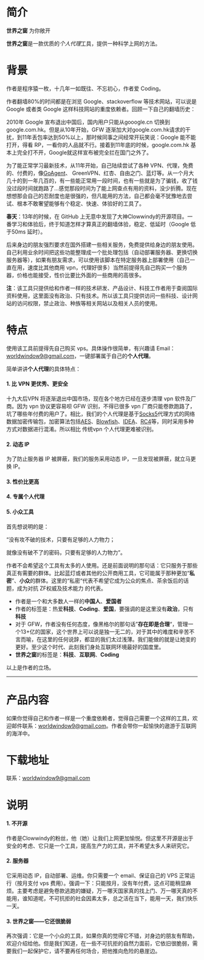 # 简介
**世界之窗** 为你敞开

**世界之窗**是一款优质的*个人代理*工具，提供一种科学上网的方法。



# 背景

作者是程序猿一枚，十几年一如既往、不忘初心，作者爱 Coding。

作者翻墙80%的时间都是在浏览 Google、stackoverflow 等技术网站，可以说是 Google 或者类 Google 这样科技网站的重度依赖者。回顾一下自己的翻墙历史：

2010年 Google 宣布退出中国后，国内用户只能从gooogle.cn 切换到 google.com.hk。但是从10年开始，GFW 逐渐加大对google.com.hk请求的干扰，到11年丢包率达到50%以上，那时候同事之间经常开玩笑说：Google 能不能打开，得看 RP，一看你的人品就不行。接着到11年底的时候，google.com.hk 基本上完全打不开，Google就这样宣布被完全拦在国门之外了。

为了能正常学习最新技术，从11年开始，自己陆续尝试了各种 VPN、代理，免费的、付费的，像[GoAgent](https://zh.wikipedia.org/wiki/GoAgent)、 GreenVPN、红杏、自由之门、蓝灯等。从一个月大几十的到一年几百的，有一些能正常用一段时间，也有一些就是为了骗钱，收了钱没过段时间就跑路了...感觉那段时间为了能上网查点有用的资料，没少折腾。现在想想那会自己的忍耐度也是很强的，但凡能用的方法，自己都会毫不犹豫地去尝试、根本不敢奢望能够有个稳定、快速、体验好的工具了。

**春天**：13年的时候，在 GitHub 上无意中发现了大神Clowwindy的开源项目。一番学习和体验后，终于知道怎样才算真正的翻墙体验，稳定、低延时（Google 低于50ms 延时）。



后来身边的朋友强烈要求在国外搭建一些相关服务，免费提供给身边的朋友使用。自己利用业余时间把这些功能整理成一个批处理包括（自动部署服务器、更换切换服务器等），如果有朋友需求，可以使用该脚本在特定服务器上部署使用（自己一直在用，速度比其他商用 vpn，代理好很多）当然前提得先自己购买一个服务器，价格也能接受，性价比要比外面的一些商用的高很多。

**注**：该工具只提供给和作者一样的技术研发、产品设计、科技工作者用于查阅国际资料使用，这里面没有政治、只有技术。所以该工具只提供访问一些科技、设计网站的访问权限，禁止政治、种族等相关网站以及相关人员的使用。



# 特点

使用该工具前提得先自己购买 vps。具体操作很简单，有兴趣请 Email：worldwindow9@gmail.com，一键部署属于自己的**个人代理**。

简单讲讲**个人代理**的具体特点：

#### 1. 比 VPN 更优秀、更安全

十九大后VPN 将逐渐退出中国市场，现在各个地方已经在逐步清理 vpn 软件及厂商。因为 vpn 协议更容易呗 GFW 识别，不得已很多 vpn 厂商只能卷款跑路了，坑了哪些年付费的用户了。相比，我们的个人代理是基于[Socks5](https://zh.wikipedia.org/wiki/SOCKS#SOCK5)代理方式的网络数据加密传输包，加密算法包括[AES](https://zh.wikipedia.org/wiki/%E9%AB%98%E7%BA%A7%E5%8A%A0%E5%AF%86%E6%A0%87%E5%87%86)、[Blowfish](https://zh.wikipedia.org/wiki/Blowfish_(%E5%AF%86%E7%A0%81%E5%AD%A6))、[IDEA](https://zh.wikipedia.org/wiki/IDEA%E7%AE%97%E6%B3%95)、[RC4](https://zh.wikipedia.org/wiki/RC4)等，同时采用多种方式对数据进行混淆。所以相比 传统vpn 个人代理更难被识别。

#### 2. 动态 IP

为了防止服务器 IP 被屏蔽，我们的服务采用动态 IP，一旦发现被屏蔽，就立马更换 IP。

#### 3. 性价比更高

#### 4. 专属个人代理

#### 5. 小众工具

首先想说明的是：

“没有攻不破的技术，只要有足够的人力物力；

就像没有破不了的密码，只要有足够的人力物力”。

作者不会希望这个工具有太多的人使用。还是前面说明的那句话：它只服务于那些真正有需要的群体。比起蓝灯或者其他的公开商用工具，它可能属于那种更加“**私密**”、**小众**的群体。这里的“私密“代表不希望它成为公众的焦点、茶余饭后的话题，成为对抗 ZF权威及技术能力 的代表。

- 作者是一个和大多数人一样的**中国人**、**爱国者**
- 作者的标签是：热爱**科技**、**Coding**、**爱国**，要强调的是这里没有**政治**，只有**科技**
- 对于 GFW，作者没有任何态度，像黑格尔的那句话”**存在即是合理**“，管理一个13+亿的国家，这个世界上可以说是独一无二的，对于其中的难度和辛苦不言而喻，在这里的任何说辞，都显的我们太过浅薄。我们能做的就是让她变的更好。至少这个时代、此刻我们身处互联网环境最好的国度里。
- **世界之窗**的标签是：**科技**、**互联网**、**Coding**

以上是作者的立场。

------



# 产品内容

如果你觉得自己和作者一样是一个重度依赖者，觉得自己需要一个这样的工具，欢迎邮件联系：worldwindow9@gmail.com。作者会带你一起愉快的遨游于互联网的海洋中。

# 下载地址

联系：worldwindow9@gmail.com

# 说明

#### 1. 不开源

作者是Clowwindy的粉丝，他（她）让我们上网更加愉悦。但这里不开源是出于安全的考虑、它只是一个工具，提高生产力的工具，并不希望太多人来研究它。

#### 2. 服务器

它采用动态 IP，自动部署、运维。你只需要一个 email、保证自己的 VPS 正常运行（按月支付 vps 费用）。强调一下：只能按月，没有年付费，这点可能稍显麻烦。主要考虑是避免卷款逃跑的嫌疑，万一哪天国家真的找上门、万一哪天真的不能用，谁知道呢，不可抗拒的社会因素太多，总之活在当下，能用一天，我们快乐一天。

#### 3. 世界之窗——它还很脆弱

再次强调：它是一个小众的工具，如果你真的觉得它不错，对身边的朋友有帮助，欢迎介绍给他。但是我们知道，在一些不可抗拒的自然力面前，它依旧很脆弱，需要我们一起保护它，请不要再任何场合，把他推向危险的悬崖边。
